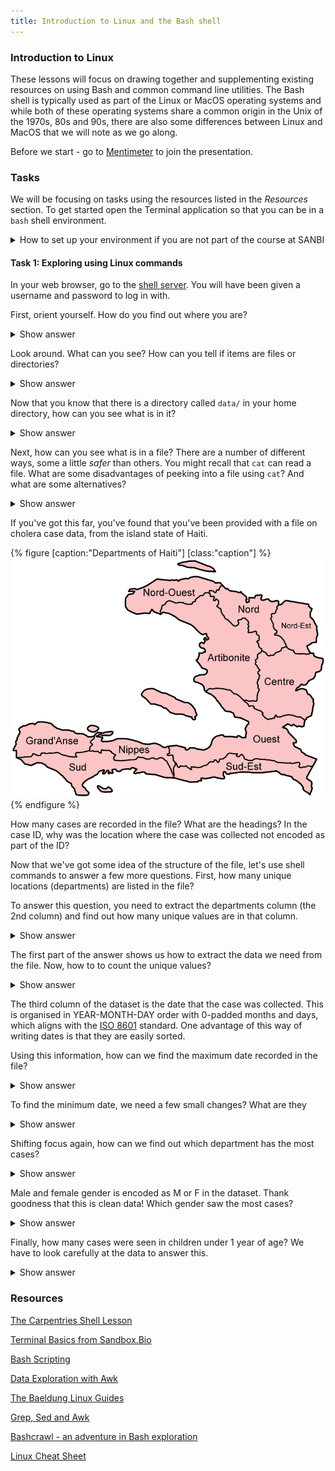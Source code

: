 ```yaml
---
title: Introduction to Linux and the Bash shell
---
```

### Introduction to Linux

These lessons will focus on drawing together and supplementing existing resources on using Bash and common command line utilities.
The Bash shell is typically used as part of the Linux or MacOS operating systems and while both of these operating systems share
a common origin in the Unix of the 1970s, 80s and 90s, there are also some differences between Linux and MacOS that we will
note as we go along.

Before we start - go to [Mentimeter](https://www.menti.com/al6zy2jhnid6) to join the presentation.

### Tasks

We will be focusing on tasks using the resources listed in the _Resources_ section. To get started open the Terminal application so that you can be in a `bash` shell environment.

<details markdown="1">
<summary>How to set up your environment if you are not part of the course at SANBI</summary>
This lesson was written for an in-person course at [SANBI](https://www.sanbi.ac.za) but, except for the "Working with Remote Computers" part of the lesson, the practicals can be conducted on any computer with a typical Linux or MacOS X environment. The practicals assume that you have a folder called `data` in your home directory with a few small files in it. To create this folder with the files, run this command:

```bash
curl https://pathogen-genomics-march-2024.sanbi.ac.za/data/shell/make_lesson_data.sh |bash
```

This command uses `curl` to download a script and then runs the script using `bash`. In general *be very wary* of instructions that require you to run an unknown script on your computer, but in this case, if you trust the authors of this training material, you can trust this script.

The above command should do a few things and then print `DONE` to the screen. If you have seen that `DONE` you can proceed to Task 1.
</details>

#### Task 1: Exploring using Linux commands

In your web browser, go to the [shell server](https://shell.sanbi.ac.za). You will have been given a username and password to log in with.

First, orient yourself. How do you find out where you are?

<details>
<summary>Show answer</summary>
{% highlight bash %}
pwd
{% endhighlight %}
</details>

Look around. What can you see? How can you tell if items are files or directories?

<details markdown="1">
<summary>Show answer</summary>
The `ls` command has two useful flags that can distinguish files and directories. For a
long listing:

```bash
ls -l
```

and for a short listing but with classification indicators use `ls -F`
</details>

Now that you know that there is a directory called `data/` in your home directory, how
can you see what is in it?

<details markdown="1">
<summary>Show answer</summary>
You can list the directory contents by naming it, e.g.

```bash
ls data/
```

or by changing your current directory to it and running `ls`, i.e. `cd data` followed 
by `ls`. In either case you can see that there is a file called `cases.csv` in this
directory.
</details>

Next, how can you see what is in a file? There are a number of different ways, some a
little _safer_ than others. You might recall that `cat` can read a file. What are some
disadvantages of peeking into a file using `cat`? And what are some alternatives?

<details markdown="1">
<summary>Show answer</summary>
The `cat` command reads the whole file, which might not be what you want if you are
dealing with a large file. If you see page upon page of data scrolling past your
screen, you can stop the `cat` command (or, in general, any other command) by hitting
the key combination _Ctrl-C_. 

A second downside to using `cat` to look into files is that if you happen to use it on
a binary file you see a whole lot of strange characters.

One alternative to `cat` is to use `head`. This won't scroll off your screen but
will still display junk if you display a binary file.

Finally you can use the `more` command. The `more` command (and, if it is available,
the very similar `less` command) let you _page_ through a file and will warn you if
you are trying to view a binary file.

```csv
case_id,department,case_date,gender,age,age_unit
CAS00001,Centre,2015-01-16,F,5,years
CAS00002,Centre,2015-02-23,M,7,months
CAS00003,Nord-Est,2015-01-07,F,12,years
CAS00004,Ouest,2015-01-18,F,39,years
```

The `cases.csv` file contains some simulated data on cholera cases in Haiti. Once eradicated
from the island, cholera reappeared in the Department (or region) of Artibonite in 2010 and
more than 800,000 cases of disease have been recorded over the past decade.
</details>

If you've got this far, you've found that you've been provided with a file on cholera case data, from
the island state of Haiti. 

{% figure [caption:"Departments of Haiti"] [class:"caption"] %}
![Nine Departments of Haiti with their names: Artibonite, Centre, Grande'Anse, Nippes, Nord, Nord-Est, Nord-Ouest, Sud, Sud-Est, Ouest](/img/Haiti_departments_named.png)
{% endfigure %}

How many cases are recorded in the file? What are the headings? In the case ID, why was the location where the case was collected not encoded as part of the ID?

Now that we've got some idea of the structure of the file, let's use shell commands to answer a few more questions. First, how many unique locations (departments)
are listed in the file?

To answer this question, you need to extract the departments column (the 2nd column) and find out how many unique values are in that column.

<details markdown="1">
There are two common ways to extract a column from a file, one using `cut` and one using `awk`. In both cases these tools are designed with pipes in mind, so
they can either read from a file or from `stdin`. And in both cases you need to take note of what the field separator is: in this case it is a comma (","),
making this file a Comma Separated Values (CSV). Another common file type that you might encounter is a TSV, where columns are separated with tabs.

Of the two tools, `cut` is the simpler, and it uses `-d` to set the delimiter (which is a tab by default) and `-f` to select a field:

```bash
cut -d, -f2 cases.tsv
```

The `awk` tools is more powerful but also more complex. It is very well worth learning how to use `awk` and there are good guides online (including some of those
listed as part of our course resources). For `awk` we also need to specific a field separator, with `-F`, and then a small program to extract the field we want.
The program `{ print $2}` prints the 2nd field for each line in the file. Notice that it uses variables with `$` signs, just like the shell, so to stop
the shell interpreting our `awk` program we have to specific it in single quotes:

```bash
awk -F, '{print $2}'
```

If you look closely, you'll notice that both `cut` and `awk` shows us the first line of the file (the header) and we don't want to see that. While we could use some
`awk` programming to avoid that, the simplest way to start reading from the second line onwards is using `tail` with the `-n+2` flag. If you specify locations with
a `+`, `tail` will start reading from that line onwards, instead of counting backwards from the end of the file. A pipe lets us combine the two commands:

```bash
tail -n+2 cases.csv |cut -d, -f2
```
<summary>Show answer</summary>
</details>

The first part of the answer shows us how to extract the data we need from the file. Now, how to to count the unique values?

<details markdown="1">

In the shell, `sort` and `uniq` let us turn a list of values into a list of distinct values. And `wc` lets us count, so these three programs form part
of the everyday vocabulary of shell users.

The `uniq` command only works on repeated lines, i.e. lines that are right next to each other. This is why we need to ensure that data is sorted with `sort`
before using `uniq`. 

<summary>Show answer</summary>

Putting it all together:

```bash
tail -n+2 cases.csv |cut -d, -f2 |sort |uniq
```

will show us the unique values in column 2 and:

```bash
tail -n+2 cases.csv |cut -d, -f2 |sort |uniq|wc -l
```

will count how many unique departments there are in our dataset (there are 9).
</details>

The third column of the dataset is the date that the case was collected. This is organised in YEAR-MONTH-DAY order with 0-padded months and days, which
aligns with the [ISO 8601](https://en.wikipedia.org/wiki/ISO_8601) standard. One advantage of this way of writing dates is that they are easily sorted.

Using this information, how can we find the maximum date recorded in the file?

<details markdown="1">
<summary>Show answer</summary>
The tool to use here is `sort`. On its own `sort` can focus on a particular column (known as a `key`). Once again we need to tell the tool how to separate
columns, this time using the `-t` flag. So as a first attempt:

```bash
sort -t, -k3 cases.csv
```

works to sort the data by date, from earliest to latest. Again, we probably want to use `tail -n+2` to skip the header.

There is another thing to note about `-k3`: the default sort order used by `sort` is dictionary sort. For this data, that doesn't make a difference, but
if we want to sort numbers, we need to use `-k3n`. If our dates were expressed without the leading zeros it would cause a problem for sort. Luckily our
ISO-8601-compliant dates don't have this problem.

Again we might want to combine a few commands:

```bash
tail -n+2 cases.csv |cut -d, -f3 |sort |tail -1
```

What answer does that give us?
</details>

To find the minimum date, we need a few small changes? What are they

<details markdown="1">
<summary>Show answer</summary>

We could either reverse the sort order with `-r`:

```bash
tail -n+2 cases.csv |cut -d, -f3 |sort -r |tail -1
```

or we could pick the first line from the original smallest-to-largest sort:

```bash
tail -n+2 cases.csv |cut -d, -f3 |sort |head -1
```

</details>

Shifting focus again, how can we find out which department has the most cases? 

<details markdown="1">
<summary>Show answer</summary>
The `uniq` tool has a `-c` flag for counting how often distinct values appear. We can use that here:

```bash
tail -n+2 cases.csv |cut -d, -f2 | sort | uniq -c
```

Remember, always `sort` before `uniq`!
</details>

Male and female gender is encoded as M or F in the dataset. Thank goodness that this is clean data! Which gender saw the most cases?

<details markdown="1">
<summary>Show answer</summary>
We can use a very similar set of commands to answer this question, now just using column 4:

```bash
tail -n+2 cases.csv |cut -d, -f4 | sort | uniq -c
```
</details>

Finally, how many cases were seen in children under 1 year of age? We have to look carefully at the data to answer this.

<details markdown="1">
<summary>Show answer</summary>
The age is expressed in months for children under age 1. We can use that to filter out the data we need using the `grep` command:

```bash
tail -n+2 cases.csv |cut -d, -f6 | grep months | wc -l
```

Or we could use `awk`. Once again `awk` is a bit more complex but more flexible:

```bash
tail -n+2 cases.csv |awk -F, '$6 ~ /months/ {tot = tot + 1} END {print tot}'
```

The test used in `awk` here is actually a regular expression (i.e. pattern) match so we can use it to check for more than just the word "months".
</details>

### Resources

[The Carpentries Shell Lesson](https://swcarpentry.github.io/shell-novice/)

[Terminal Basics from Sandbox.Bio](https://sandbox.bio/tutorials/terminal-basics)

[Bash Scripting](https://www.linode.com/docs/guides/intro-bash-shell-scripting/)

[Data Exploration with Awk](https://sandbox.bio/tutorials/awk-intro)

[The Baeldung Linux Guides](https://www.baeldung.com/linux/)

[Grep, Sed and Awk](https://www.linode.com/docs/guides/differences-between-grep-sed-awk/)

[Bashcrawl - an adventure in Bash exploration](https://gitlab.com/slackermedia/bashcrawl)

[Linux Cheat Sheet](https://www.geeksforgeeks.org/linux-commands-cheat-sheet/)
